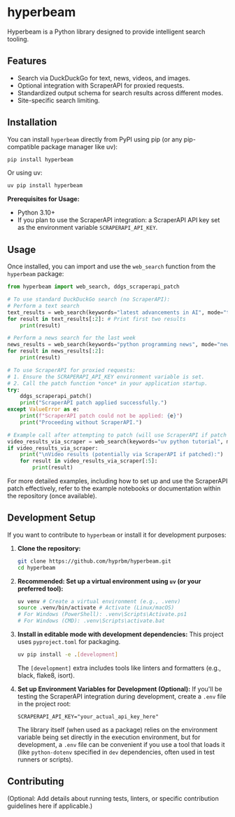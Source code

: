 # hyperbeam

Hyperbeam is a Python library designed to provide intelligent search tooling. 

## Features

- Search via DuckDuckGo for text, news, videos, and images.
- Optional integration with ScraperAPI for proxied requests.
- Standardized output schema for search results across different modes.
- Site-specific search limiting.

## Installation

You can install `hyperbeam` directly from PyPI using pip (or any pip-compatible package manager like uv):

```bash
pip install hyperbeam
```

Or using uv:

```bash
uv pip install hyperbeam
```

**Prerequisites for Usage:**

- Python 3.10+
- If you plan to use the ScraperAPI integration: a ScraperAPI API key set as the environment variable `SCRAPERAPI_API_KEY`.

## Usage

Once installed, you can import and use the `web_search` function from the `hyperbeam` package:

```python
from hyperbeam import web_search, ddgs_scraperapi_patch

# To use standard DuckDuckGo search (no ScraperAPI):
# Perform a text search
text_results = web_search(keywords="latest advancements in AI", mode="text")
for result in text_results[:2]: # Print first two results
    print(result)

# Perform a news search for the last week
news_results = web_search(keywords="python programming news", mode="news", timeframe="w")
for result in news_results[:2]:
    print(result)

# To use ScraperAPI for proxied requests:
# 1. Ensure the SCRAPERAPI_API_KEY environment variable is set.
# 2. Call the patch function *once* in your application startup.
try:
    ddgs_scraperapi_patch()
    print("ScraperAPI patch applied successfully.")
except ValueError as e:
    print(f"ScraperAPI patch could not be applied: {e}")
    print("Proceeding without ScraperAPI.")

# Example call after attempting to patch (will use ScraperAPI if patch was successful and key was set):
video_results_via_scraper = web_search(keywords="uv python tutorial", mode="video", timeframe = "y")
if video_results_via_scraper:
    print("\nVideo results (potentially via ScraperAPI if patched):")
    for result in video_results_via_scraper[:5]:
        print(result)
```

For more detailed examples, including how to set up and use the ScraperAPI patch effectively, refer to the example notebooks or documentation within the repository (once available).

## Development Setup

If you want to contribute to `hyperbeam` or install it for development purposes:

1.  **Clone the repository:**
    ```bash
    git clone https://github.com/hyprbm/hyperbeam.git
    cd hyperbeam
    ```

2.  **Recommended: Set up a virtual environment using `uv` (or your preferred tool):**
    ```bash
    uv venv # Create a virtual environment (e.g., .venv)
    source .venv/bin/activate # Activate (Linux/macOS)
    # For Windows (PowerShell): .venv\Scripts\Activate.ps1
    # For Windows (CMD): .venv\Scripts\activate.bat
    ```

3.  **Install in editable mode with development dependencies:**
    This project uses `pyproject.toml` for packaging.
    ```bash
    uv pip install -e .[development]
    ```
    The `[development]` extra includes tools like linters and formatters (e.g., black, flake8, isort).

4.  **Set up Environment Variables for Development (Optional):**
    If you'll be testing the ScraperAPI integration during development, create a `.env` file in the project root:
    ```env
    SCRAPERAPI_API_KEY="your_actual_api_key_here"
    ```
    The library itself (when used as a package) relies on the environment variable being set directly in the execution environment, but for development, a `.env` file can be convenient if you use a tool that loads it (like `python-dotenv` specified in `dev` dependencies, often used in test runners or scripts).

## Contributing

(Optional: Add details about running tests, linters, or specific contribution guidelines here if applicable.)
